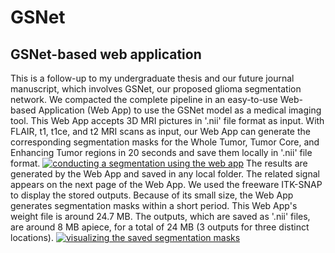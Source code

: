 # GSNet

## GSNet-based web application
This is a follow-up to my undergraduate thesis and our future journal manuscript, which involves GSNet, our proposed glioma segmentation network. 
We compacted the complete pipeline in an easy-to-use Web-based Application (Web App) to use the GSNet model as a medical imaging tool. This Web App accepts 3D MRI pictures in '.nii' file format as input. With FLAIR, t1, t1ce, and t2 MRI scans as input, our Web App can generate the corresponding segmentation masks for the Whole Tumor, Tumor Core, and Enhancing Tumor regions in 20 seconds and save them locally in '.nii' file format.
[![conducting a segmentation using the web app](https://img.youtube.com/vi/5vl5Yezn6C0/maxresdefault.jpg)](https://www.youtube.com/watch?v=5vl5Yezn6C0)
The results are generated by the Web App and saved in any local folder. The related signal appears on the next page of the Web App. We used the freeware ITK-SNAP to display the stored outputs. Because of its small size, the Web App generates segmentation masks within a short period. This Web App's weight file is around 24.7 MB. The outputs, which are saved as '.nii' files, are around 8 MB apiece, for a total of 24 MB (3 outputs for three distinct locations).
[![visualizing the saved segmentation masks](https://img.youtube.com/vi/U09Ur23ldjM/maxresdefault.jpg)](https://www.youtube.com/watch?v=U09Ur23ldjM)

